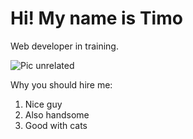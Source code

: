 # Hi! My name is Timo

Web developer in training. 

![Pic unrelated](https://encrypted-tbn0.gstatic.com/images?q=tbn:ANd9GcS95Bre6C9SxZ5xgqDPZsLOsUwK0K1-E4NASg&usqp=CAU)

Why you should hire me:
1. Nice guy
2. Also handsome
3. Good with cats
